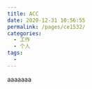 ```yaml
---
title: ACC
date: 2020-12-31 10:56:55
permalink: /pages/ce1532/
categories:
  - 工作
  - 个人
tags:
  - 
---
```

aaaaaaa